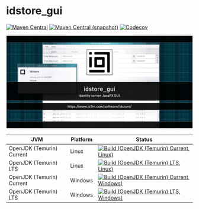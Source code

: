 idstore_gui
===

[![Maven Central](https://img.shields.io/maven-central/v/com.io7m.idstore_gui/com.io7m.idstore_gui.svg?style=flat-square)](http://search.maven.org/#search%7Cga%7C1%7Cg%3A%22com.io7m.idstore_gui%22)
[![Maven Central (snapshot)](https://img.shields.io/nexus/s/com.io7m.idstore_gui/com.io7m.idstore_gui?server=https%3A%2F%2Fs01.oss.sonatype.org&style=flat-square)](https://s01.oss.sonatype.org/content/repositories/snapshots/com/io7m/idstore_gui/)
[![Codecov](https://img.shields.io/codecov/c/github/io7m/idstore_gui.svg?style=flat-square)](https://codecov.io/gh/io7m/idstore_gui)

![com.io7m.idstore_gui](./src/site/resources/idstore_gui.jpg?raw=true)

| JVM | Platform | Status |
|-----|----------|--------|
| OpenJDK (Temurin) Current | Linux | [![Build (OpenJDK (Temurin) Current, Linux)](https://img.shields.io/github/actions/workflow/status/io7m/idstore_gui/main.linux.temurin.current.yml)](https://github.com/io7m/idstore_gui/actions?query=workflow%3Amain.linux.temurin.current)|
| OpenJDK (Temurin) LTS | Linux | [![Build (OpenJDK (Temurin) LTS, Linux)](https://img.shields.io/github/actions/workflow/status/io7m/idstore_gui/main.linux.temurin.lts.yml)](https://github.com/io7m/idstore_gui/actions?query=workflow%3Amain.linux.temurin.lts)|
| OpenJDK (Temurin) Current | Windows | [![Build (OpenJDK (Temurin) Current, Windows)](https://img.shields.io/github/actions/workflow/status/io7m/idstore_gui/main.windows.temurin.current.yml)](https://github.com/io7m/idstore_gui/actions?query=workflow%3Amain.windows.temurin.current)|
| OpenJDK (Temurin) LTS | Windows | [![Build (OpenJDK (Temurin) LTS, Windows)](https://img.shields.io/github/actions/workflow/status/io7m/idstore_gui/main.windows.temurin.lts.yml)](https://github.com/io7m/idstore_gui/actions?query=workflow%3Amain.windows.temurin.lts)|
